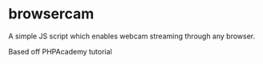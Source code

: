 # browsercam
A simple JS script which enables webcam streaming through any browser.

Based off PHPAcademy tutorial
